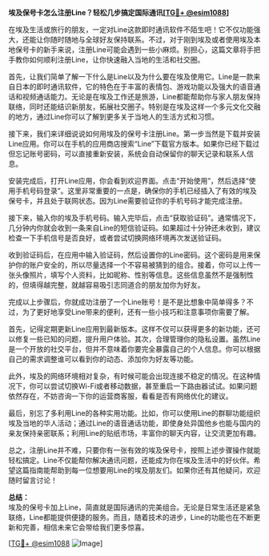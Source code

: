 **埃及保号卡怎么注册Line？轻松几步搞定国际通讯[[TG💪+ @esim1088](https://t.me/s/esim1088)]**

在埃及生活或旅行的朋友，一定对Line这款即时通讯软件不陌生吧！它不仅功能强大，还能让你随时随地与全球好友保持联系。不过，对于刚到埃及或者使用埃及本地保号卡的新手来说，注册Line可能会遇到一些小麻烦。别担心，这篇文章将手把手教你如何顺利注册Line，让你快速融入当地的生活和社交圈。

首先，让我们简单了解一下什么是Line以及为什么要在埃及使用它。Line是一款来自日本的即时通讯软件，它的特色在于丰富的表情包、游戏功能以及强大的语音通话和视频通话能力。无论是在埃及工作还是旅游，Line都能帮助你与家人朋友保持联络，同时还能结识新朋友，拓展社交圈子。特别是在埃及这样一个多元文化交融的地方，通过Line你可以了解到更多关于当地人的生活方式和习惯。

接下来，我们来详细说说如何用埃及的保号卡注册Line。第一步当然是下载并安装Line应用。你可以在手机的应用商店搜索“Line”下载官方版本。如果你已经下载过但忘记账号密码，可以直接重新安装，系统会自动保留你的聊天记录和联系人信息。

安装完成后，打开Line应用，你会看到欢迎界面。点击“开始使用”，然后选择“使用手机号码登录”。这里非常重要的一点是，确保你的手机已经插入了有效的埃及保号卡，并且处于联网状态。因为Line需要验证你的手机号码才能完成注册。

接下来，输入你的埃及手机号码。输入完毕后，点击“获取验证码”。通常情况下，几分钟内你就会收到一条来自Line的短信验证码。如果超过十分钟还未收到，建议检查一下手机信号是否良好，或者尝试切换网络环境再次发送验证码。

收到验证码后，在应用中输入验证码，然后设置你的Line密码。这个密码是用来保护你的账户安全的，所以尽量选择一个不容易被猜到的组合。接着，你可以上传一张头像照片，填写个人资料，比如昵称、性别等信息。这些信息虽然不是强制性的，但填得越完整，就越容易吸引志同道合的朋友加你为好友。

完成以上步骤后，你就成功注册了一个Line账号！是不是比想象中简单得多？不过，为了更好地享受Line带来的便利，还有一些小技巧和注意事项你需要了解。

首先，记得定期更新Line应用到最新版本。这样不仅可以获得更多的新功能，还可以修复一些已知的问题，提升用户体验。其次，合理管理你的隐私设置。虽然Line是一个开放的社交平台，但并不意味着你要完全暴露自己的个人信息。你可以根据自己的需求调整谁可以看到你的动态、添加你为好友等功能。

此外，埃及的网络环境相对复杂，有时候可能会出现连接不稳定的情况。在这种情况下，你可以尝试切换Wi-Fi或者移动数据，甚至重启一下路由器试试。如果问题依然存在，不妨咨询一下你的运营商客服，看看是否有网络优化的建议。

最后，别忘了多利用Line的各种实用功能。比如，你可以使用Line的群聊功能组织埃及当地的华人活动；通过Line的语音通话功能，即使身处异国他乡也能与国内的亲友保持亲密联系；利用Line的贴纸市场，丰富你的聊天内容，让交流更加有趣。

总之，注册Line并不难，只要你有一张有效的埃及保号卡，按照上述步骤操作就能轻松搞定。Line不仅能帮你解决通讯问题，还能成为你在埃及生活中的好伙伴。希望这篇指南能帮助到每一位想要用Line的埃及朋友们。如果你还有其他疑问，欢迎随时留言讨论！

**总结：**  
埃及的保号卡加上Line，简直就是国际通讯的完美组合。无论是日常生活还是紧急联络，Line都能提供便捷的服务。而且，随着技术的进步，Line的功能也在不断更新和完善，相信未来它会带给我们更多惊喜。

[[TG💪+ @esim1088](https://t.me/s/esim1088) ![Image](https://i.postimg.cc/4NQfJmqS/Snipaste-2025-05-13-00-14-12.png)]